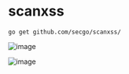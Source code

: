 # scanxss
```
go get github.com/secgo/scanxss/

```

![image](https://user-images.githubusercontent.com/103000400/165584637-ab87ed8f-0555-4442-92a4-2e15cd25dd02.png)




![image](https://user-images.githubusercontent.com/103000400/165584701-c257696b-88a8-46eb-9de6-97ac960b564d.png)





